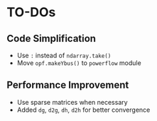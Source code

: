 # TO-DOs

## Code Simplification

* Use `:` instead of `ndarray.take()`
* Move `opf.makeYbus()` to `powerflow` module

## Performance Improvement

* Use sparse matrices when necessary
* Added `dg`, `d2g`, `dh`, `d2h` for better convergence